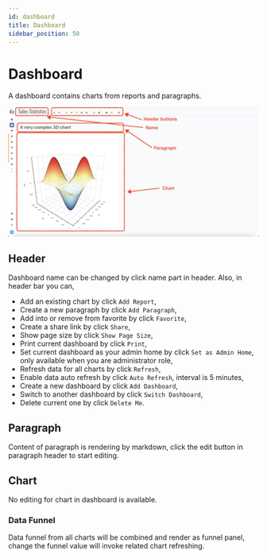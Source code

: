 ```yaml
---
id: dashboard  
title: Dashboard  
sidebar_position: 50
---
```


# Dashboard

A dashboard contains charts from reports and paragraphs.

![Dashboard](images/dashboard.png)

## Header

Dashboard name can be changed by click name part in header. Also, in header bar you can,

- Add an existing chart by click `Add Report`,
- Create a new paragraph by click `Add Paragraph`,
- Add into or remove from favorite by click `Favorite`,
- Create a share link by click `Share`,
- Show page size by click `Show Page Size`,
- Print current dashboard by click `Print`,
- Set current dashboard as your admin home by click `Set as Admin Home`, only available when you are administrator role,
- Refresh data for all charts by click `Refresh`,
- Enable data auto refresh by click `Auto Refresh`, interval is 5 minutes,
- Create a new dashboard by click `Add Dashboard`,
- Switch to another dashboard by click `Switch Dashboard`,
- Delete current one by click `Delete Me`.

## Paragraph

Content of paragraph is rendering by markdown, click the edit button in paragraph header to start editing.

## Chart

No editing for chart in dashboard is available.

### Data Funnel

Data funnel from all charts will be combined and render as funnel panel, change the funnel value will invoke related chart refreshing.